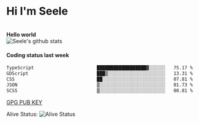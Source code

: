<h1>Hi I'm Seele</h1>
<br>
<b> Hello world</b>
<br>
<img src="https://github-readme-stats-eight-jade.vercel.app/api?username=Seele0oO&show_icons=true&icon_color=0366d6&bg_color=ffffff&hide_title=true&hide=contribs&include_all_commits=true" alt="Seele's github stats"/>
<br>

<h4>Coding status last week </h4>

<!--START_SECTION:waka-->

```txt
TypeScript                       ██████████████████▓░░░░░░   75.17 %
GDScript                         ███▒░░░░░░░░░░░░░░░░░░░░░   13.31 %
CSS                              ██░░░░░░░░░░░░░░░░░░░░░░░   07.81 %
JSON                             ▒░░░░░░░░░░░░░░░░░░░░░░░░   01.73 %
SCSS                             ▒░░░░░░░░░░░░░░░░░░░░░░░░   00.81 %
```

<!--END_SECTION:waka-->



[GPG PUB KEY](https://keys.openpgp.org/vks/v1/by-fingerprint/3FCE91BF5B9666B55B67213C4C57B7824A5B6680)

Alive Status: ![Alive Status](	https://hc.dvd.moe/badge/60bc779b-9835-415f-9cb9-15fd9d/ZsLaAAbE.svg)
